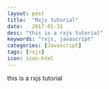 ```yaml
---
layout: post
title:  "Rxjs tutorial"
date:   2017-01-31
desc: "this is a rxjs tutorial"
keywords: "rxjs, javascript"
categories: [Javascript]
tags: [rxjs]
icon: icon-html
---
```

this is a rxjs tutorial
